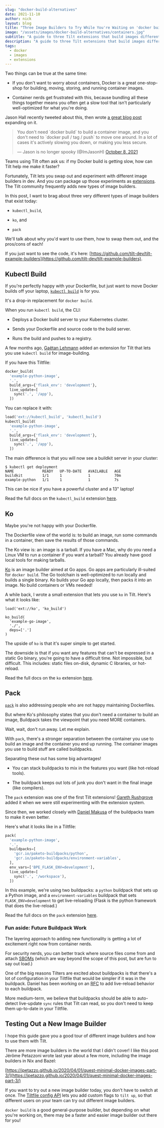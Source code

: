 ```yaml
---
slug: "docker-build-alternatives"
date: 2021-11-10
author: nick
layout: blog
title: "Three Image Builders to Try While You're Waiting on 'docker build' to Finish"
image: "/assets/images/docker-build-alternatives/containers.jpg"
subtitle: "A guide to three Tilt extensions that build images differently"
description: "A guide to three Tilt extensions that build images differently"
tags:
  - docker
  - images
  - extensions
---
```


Two things can be true at the same time:

- If you don't want to worry about containers, Docker is a great one-stop-shop
  for building, moving, storing, and running container images.

- Container nerds get frustrated with this, because bundling all these things
  together means you often get a slow tool that isn't particularly
  well-optimized for what you're doing.

Jason Hall recently tweeted about this, then wrote [a great blog
post](https://github.com/ImJasonH/ImJasonH/tree/main/articles/moving-and-building-images)
expanding on it.

<blockquote class="twitter-tweet"><p lang="en" dir="ltr">You don&#39;t need `docker build` to build a container image, and you don&#39;t need to `docker pull / tag / push` to move one around. In a lot of cases it&#39;s actively slowing you down, or making you less secure.</p>&mdash; Jason is no longer spooky (@ImJasonH) <a href="https://twitter.com/ImJasonH/status/1446624521507819521?ref_src=twsrc%5Etfw">October 8, 2021</a></blockquote> <script async src="https://platform.twitter.com/widgets.js" charset="utf-8"></script>

Teams using Tilt often ask us: if my Docker build is getting slow, how can Tilt help me make it faster?

Fortunately, Tilt lets you swap out and experiment with different image builders
in dev. And you can package up those experiments as
[extensions](https://github.com/tilt-dev/tilt-extensions). The Tilt community
frequently adds new types of image builders.

In this post, I want to brag about three very different types of image builders that exist today:

- `kubectl_build`,

- `ko`, and

- `pack`

We'll talk about why you'd want to use them, how to swap them out, and the pros/cons of each!

If you just want to see the code, it's here: [https://github.com/tilt-dev/tilt-example-builders](https://github.com/tilt-dev/tilt-example-builders).

## Kubectl Build

If you're perfectly happy with your Dockerfile, but just want to move Docker
builds off your laptop, [`kubectl
build`](https://github.com/vmware-tanzu/buildkit-cli-for-kubectl#getting-started)
is for you.

It's a drop-in replacement for `docker build`.

When you run `kubectl build`, the CLI:

- Deploys a Docker build server to your Kubernetes cluster.

- Sends your Dockerfile and source code to the build server.

- Runs the build and pushes to a registry.

A few months ago, [Gaëtan Lehmann](https://github.com/glehmann) added an
extension for Tilt that lets you use `kubectl build` for image-building.

If you have this Tiltfile:

```python
docker_build(
  'example-python-image', 
  '.', 
  build_args={'flask_env': 'development'},
  live_update=[
    sync('.', '/app'),
  ])
```

You can replace it with:

```python
load('ext://kubectl_build', 'kubectl_build')
kubectl_build(
  'example-python-image', 
  '.', 
  build_args={'flask_env': 'development'},
  live_update=[
    sync('.', '/app'),
  ])
```

The main difference is that you will now see a buildkit server in your cluster:

```shell
$ kubectl get deployment
NAME             READY   UP-TO-DATE   AVAILABLE   AGE
buildkit         1/1     1            1           70m
example-python   1/1     1            1           7s
```

This can be nice if you have a powerful cluster and a 13" laptop!

Read the full docs on the `kubectl_build` extension [here](https://github.com/tilt-dev/tilt-extensions/tree/master/kubectl_build).

## Ko

Maybe you're not happy with your Dockerfile.

The Dockerfile view of the world is: to build an image, run some commands in a container,
then save the results of those commands.

The Ko view is: an image is a tarball. If you have a Mac, why do you need a
Linux VM to run a container if you want a tarball? You already have good local tools
for making tarballs.

[Ko](https://github.com/google/ko#install) is an image builder aimed at Go
apps. Go apps are particularly ill-suited for `docker build`. The Go toolchain is
well-optimized to run locally and builds a single binary. Ko builds your Go app
locally, then packs it into an image. No build containers or VMs needed!

A while back, I wrote a small extension that lets you use `ko` in Tilt. Here's what it looks like:

```
load('ext://ko', 'ko_build')

ko_build(
  'example-go-image',
  './',
  deps=['.']
)
```

The upside of `ko` is that it's super simple to get started.

The downside is that if you want any features that can't be expressed in a
static Go binary, you're going to have a difficult time. Not impossible, but
difficult. This includes: static files on-disk, dynamic C libraries, or
hot-reload.

Read the full docs on the `ko` extension
[here](https://github.com/tilt-dev/tilt-extensions/tree/master/ko).

## Pack

[`pack`](https://buildpacks.io/docs/tools/pack/) is also addressing people who
are not happy maintaining Dockerfiles.

But where Ko's philosophy states that you don't need a container to build an
image, Buildpack takes the viewpoint that you need MORE containers.

Wait, wait, don't run away. Let me explain.

With `pack`, there's a stronger separation between the container you use
to build an image and the container you end up running. The container images you use
to build stuff are called buildpacks.

Separating these out has some big advantages!

- You can stack buildpacks to mix in the features you want (like hot-reload tools).

- The buildpack keeps out lots of junk you don't want in the final image (like compilers).

The `pack` extension was one of the first Tilt extensions! [Gareth
Rushgrove](https://github.com/garethr) added it when we were still experimenting
with the extension system.

Since then, we worked closely with [Daniel
Makusa](https://github.com/dmikusa-pivotal) of the buildpacks team to make it
even better.

Here's what it looks like in a Tiltfile:

```python
pack(
  'example-python-image', 
  '.',
  buildpacks=[
    'gcr.io/paketo-buildpacks/python',
    'gcr.io/paketo-buildpacks/environment-variables',
  ],
  env_vars=['BPE_FLASK_ENV=development'],
  live_update=[
    sync('.', '/workspace'),
  ])
```

In this example, we're using two buildpacks: a `python` buildpack that sets up a
Python image, and a `environment-variables` buildpack that sets
`FLASK_ENV=development` to get live-reloading (Flask is the python framework
that does the live-reload.)

Read the full docs on the `pack` extension
[here](https://github.com/tilt-dev/tilt-extensions/tree/master/pack).

### Fun aside: Future Buildpack Work

The layering approach to adding new functionality is getting a lot of excitement
right now from container nerds.

For security nerds, you can better track where source files come from and attach
[SBOMs](https://en.wikipedia.org/wiki/Software_bill_of_materials) (which are way beyond the scope of this post, but are fun to say out
load.)

One of the big reasons Tilters are excited about buildpacks is that there's a
lot of configuration in your Tiltfile that would be simpler if it was in the
buildpack.  Daniel has been working on an
[RFC](https://github.com/paketo-buildpacks/rfcs/issues/116) to add live-reload
behavior to each buildpack.

More medium-term, we believe that buildpacks should be able to auto-detect
live-update `sync` rules that Tilt can read, so you don't need to keep them
up-to-date in your Tiltfile.

## Testing Out a New Image Builder

I hope this guide gave you a good tour of different image builders
and how to use them with Tilt. 

There are more image builders in the world that I didn't cover! I like this post
Jérôme Petazzoni wrote last year about a few more, including the image builders
in Nix and Bazel:

[https://jpetazzo.github.io/2020/04/01/quest-minimal-docker-images-part-3/](https://jpetazzo.github.io/2020/04/01/quest-minimal-docker-images-part-3/)

If you want to try out a new image builder today, you don't have to switch at
once.  The [Tiltfile config API](https://docs.tilt.dev/tiltfile_config.html)
lets you add custom flags to `tilt up`, so that different users on your team can
try out different image builders.

`docker build` is a good general-purpose builder, but depending on what you're
working on, there may be a faster and easier image builder out there for you!
